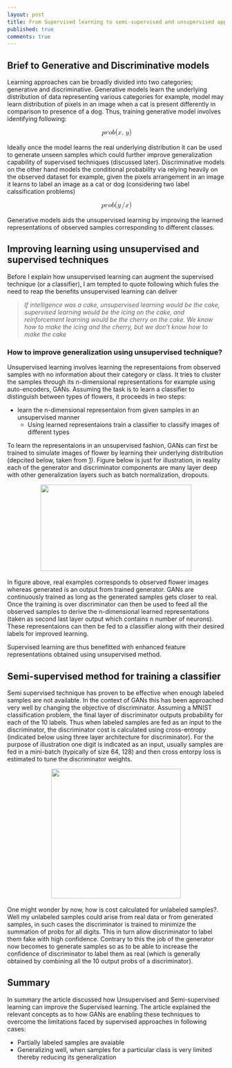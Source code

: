 ```yaml
---
layout: post
title: From Supervised learning to semi-supervised and unsupervised approach 
published: true
comments: true
---
```

## Brief to Generative and Discriminative models
Learning approaches can be broadly divided into two categories; generative and discriminative. Generative models learn the underlying distribution of data representing various categories for example, model may learn distribution of pixels in an image when a cat is present differently in comparison to presence of a dog. Thus, training generative model involves identifying following:
<p align="center"> <img src="/img/gen.png" /> </p>

Ideally once the model learns the real underlying distribution it can be used to generate unseen samples which could further improve generalization capability of supervised techniques (discussed later). Discriminative models on the other hand models the conditional probability via relying heavily on the observed dataset for example, given the pixels arrangement in an image it learns to label an image as a cat or dog (considering two label calssification problems)
<p align="center"> <img src="/img/cond.png" /> </p>

Generative models aids the unsupervised learning by improving the learned representations of observed samples corresponding to different classes.
## Improving learning using unsupervised and supervised techniques
Before I explain how unsupervised learning can augment the supervised technique (or a classifier), I am tempted to quote following which fules the need to reap the benefits unsupervised learning can deliver
>_If intelligence was a cake, unsupervised learning would be the cake, supervised learning would be the icing on the cake, and reinforcement learning would be the cherry on the cake. We know how to make the icing and the cherry, but we don’t know how to make the cake_
### How to improve generalization using unsupervised technique?
Unsupervised learning involves learning the representaions from observed samples with no information about their category or class. It tries to cluster the samples through its n-dimensional representations for example using auto-encoders, GANs. Assuming the task is to learn a classifier to distinguish between types of flowers, it proceeds in two steps:
* learn the n-dimensional representaion from given samples in an unsupervised manner
  * Using learned representaions train a classifier to classify images of different types

To learn the representaions in an unsupervised fashion, GANs can first be trained to simulate images of flower by learning their underlying distribution (depcited below, taken from [1](http://www.araya.org/archives/1183)). Figure below is just for illustration, in reality each of the generator and discriminator components are many layer deep with other generalization layers such as batch normalization, dropouts.

<p align="center"> <img src="https://github.com/ai-how/ai-how.github.io/blob/master/img/gans.png" width="350" height="200" /> </p>

In figure above, real examples corresponds to observed flower images whereas generated is an output from trained generator. GANs are continuously trained as long as the generated samples gets closer to real. Once the training is over discriminator can then be used to feed all the observed samples to derive the n-dimensional learned representations (taken as second last layer output which contains n number of neurons). These representaions can then be fed to a classifier along with their desired labels for improved learning.

Supervised learning are thus benefitted with enhanced feature representations obtained using unsupervised method.

## Semi-supervised method for training a classifier

Semi supervised technique has proven to be effective when enough labeled samples are not available. In the context of GANs this has been approached very well by changing the objective of discriminator. Assuming a MNIST classification problem, the final layer of discriminator outputs probability for each of the 10 labels. Thus when labeled samples are fed as an input to the discriminator, the discriminator cost is calculated using cross-entropy (indicated below using three layer architecture for discriminator). For the purpose of illustration one digit is indicated as an input, usually samples are fed in a mini-batch (typically of size 64, 128) and then cross entorpy loss is estimated to tune the discriminator weights.

<p align="center"> <img src="https://github.com/ai-how/ai-how.github.io/blob/master/img/discloss.png" width="300" height="300" /> </p>

One might wonder by now, how is cost calculated for unlabeled samples?. Well my unlabeled samples could arise from real data or from generated samples, in such cases the discriminator is trained to minimize the summation of probs for all digits. This in turn allow discriminator to label them fake with high confidence. Contrary to this the job of the generator now becomes to generate samples so as to be able to increase the confidence of discriminator to label them as real (which is generally obtained by combining all the 10 output probs of a discriminator).

## Summary
In summary the article discussed how Unsupervised and Semi-supervised learning can improve the Supervised learning. The article explained the relevant concepts as to how GANs are enabling these techniques to overcome the limitations faced by supervised approaches in following cases:
* Partially labeled samples are avaiable
* Generalizing well, when samples for a particular class is very limited thereby reducing its generalization
